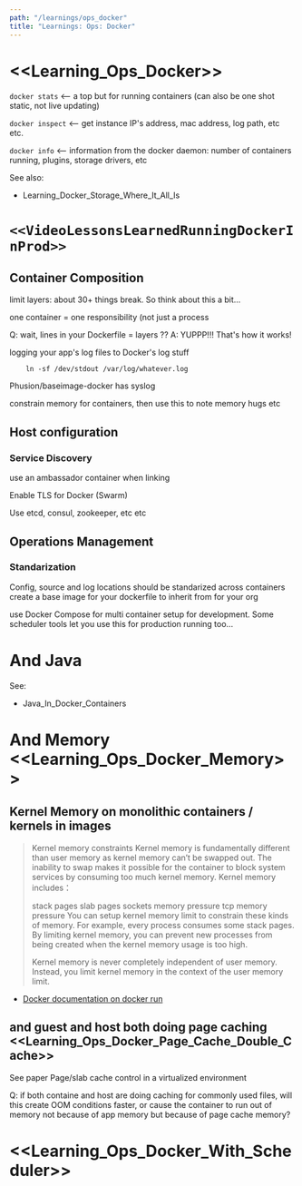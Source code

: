 ```yaml
---
path: "/learnings/ops_docker"
title: "Learnings: Ops: Docker"
---
```


# <<Learning_Ops_Docker>>

`docker stats` <-- a top but for running containers (can also be one shot static, not live updating)

`docker inspect` <-- get instance IP's address, mac address, log path, etc etc.

`docker info` <-- information from the docker daemon: number of containers running, plugins, storage drivers, etc

See also:

  * Learning_Docker_Storage_Where_It_All_Is

`<<VideoLessonsLearnedRunningDockerInProd>>`
================================

Container Composition
----------------

limit layers: about 30+ things break. So think about this a bit...

one container = one responsibility
(not just a process

Q: wait, lines in your Dockerfile = layers ??
A: YUPPP!!! That's how it works!

logging your app's log files to Docker's log stuff

		ln -sf /dev/stdout /var/log/whatever.log

Phusion/baseimage-docker has syslog

constrain memory for containers, then use this to note memory hugs etc


Host configuration
-----------------
### Service Discovery

use an ambassador container when linking

Enable TLS for Docker (Swarm)

Use etcd, consul, zookeeper, etc etc


Operations Management
----------------------
### Standarization

Config, source and log locations should be standarized across containers
create a base image for your dockerfile to inherit from for your org

use Docker Compose for multi container setup for development. Some scheduler tools let you use this for production running too...

And Java
====================

See:

  * Java_In_Docker_Containers

# And Memory <<Learning_Ops_Docker_Memory>>

## Kernel Memory on monolithic containers / kernels in images

> Kernel memory constraints
> Kernel memory is fundamentally different than user memory as kernel memory can’t be swapped out. The inability to swap makes it possible for the container to block system services by consuming too much kernel memory. Kernel memory includes：
> 
> stack pages
> slab pages
> sockets memory pressure
> tcp memory pressure
> You can setup kernel memory limit to constrain these kinds of memory. For example, every process consumes some stack pages. By limiting kernel memory, you can prevent new processes from being created when the kernel memory usage is too high.
> 
> Kernel memory is never completely independent of user memory. Instead, you limit kernel memory in the context of the user memory limit.

- [Docker documentation on docker run](https://docs.docker.com/engine/reference/run/#kernel-memory-constraints)

## and guest and host both doing page caching <<Learning_Ops_Docker_Page_Cache_Double_Cache>>

See paper Page/slab cache control in a virtualized environment

Q: if both containe and host are doing caching for commonly used files, will this create OOM conditions faster, or cause the container to run out of memory not because of app memory but because of page cache memory?


# <<Learning_Ops_Docker_With_Scheduler>>
